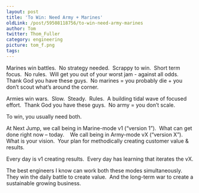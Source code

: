 ```yaml
---
layout: post
title: 'To Win: Need Army + Marines'
oldLink: /post/59508118756/to-win-need-army-marines
author: Tom
twitter: Thom_Fuller
category: engineering
picture: tom_f.png
tags:
---
```


Marines win battles.  No strategy needed.  Scrappy to win.  Short term focus.  No rules.  Will get you out of your worst jam - against all odds.  Thank God you have these guys.  No marines = you probably die + you don’t scout what’s around the corner.

Armies win wars.  Slow.  Steady.  Rules.  A building tidal wave of focused effort.  Thank God you have these guys.  No army = you don’t scale.

To win, you usually need both.

At Next Jump, we call being in Marine-mode v1 (“version 1”).  What can get done right now – today.    We call being in Army-mode vX (“version X”).  What is your vision.  Your plan for methodically creating customer value & results.

Every day is v1 creating results.  Every day has learning that iterates the vX.

The best engineers I know can work both these modes simultaneously.  They win the daily battle to create value.  And the long-term war to create a sustainable growing business.
